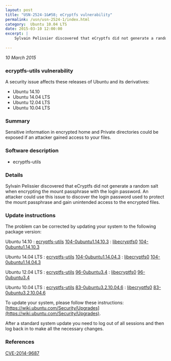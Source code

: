 ```yaml
---
layout: post
title: "USN-2524-1&#58; eCryptfs vulnerability"
permalink: /usn/usn-2524-1/index.html
category:  Ubuntu 10.04 LTS
date: 2015-03-10 12:00:00
excerpt: |
    Sylvain Pelissier discovered that eCryptfs did not generate a random salt when encrypting the mount passphrase with the login password. An attacker could use this issue to discover the login password used to protect the mount passphrase and gain unintended access to the encrypted files. 
    
--- 
```

 
 

*10 March 2015*

### ecryptfs-utils vulnerability

A security issue affects these releases of Ubuntu and its derivatives:

* Ubuntu 14.10
* Ubuntu 14.04 LTS
* Ubuntu 12.04 LTS
* Ubuntu 10.04 LTS

### Summary

Sensitive information in encrypted home and Private directories could be exposed if an attacker gained access to your files.

### Software description

* ecryptfs-utils 

### Details

Sylvain Pelissier discovered that eCryptfs did not generate a random salt when encrypting the mount passphrase with the login password. An attacker could use this issue to discover the login password used to protect the mount passphrase and gain unintended access to the encrypted files. 

### Update instructions

The problem can be corrected by updating your system to the following package version:

Ubuntu 14.10
 : [ecryptfs-utils](https://launchpad.net/ubuntu/+source/ecryptfs-utils) <span> [104-0ubuntu1.14.10.3](https://launchpad.net/ubuntu/+source/ecryptfs-utils/104-0ubuntu1.14.10.3) </span> 
 : [libecryptfs0](https://launchpad.net/ubuntu/+source/ecryptfs-utils) <span> [104-0ubuntu1.14.10.3](https://launchpad.net/ubuntu/+source/ecryptfs-utils/104-0ubuntu1.14.10.3) </span> 

Ubuntu 14.04 LTS
 : [ecryptfs-utils](https://launchpad.net/ubuntu/+source/ecryptfs-utils) <span> [104-0ubuntu1.14.04.3](https://launchpad.net/ubuntu/+source/ecryptfs-utils/104-0ubuntu1.14.04.3) </span> 
 : [libecryptfs0](https://launchpad.net/ubuntu/+source/ecryptfs-utils) <span> [104-0ubuntu1.14.04.3](https://launchpad.net/ubuntu/+source/ecryptfs-utils/104-0ubuntu1.14.04.3) </span> 

Ubuntu 12.04 LTS
 : [ecryptfs-utils](https://launchpad.net/ubuntu/+source/ecryptfs-utils) <span> [96-0ubuntu3.4](https://launchpad.net/ubuntu/+source/ecryptfs-utils/96-0ubuntu3.4) </span> 
 : [libecryptfs0](https://launchpad.net/ubuntu/+source/ecryptfs-utils) <span> [96-0ubuntu3.4](https://launchpad.net/ubuntu/+source/ecryptfs-utils/96-0ubuntu3.4) </span> 

Ubuntu 10.04 LTS
 : [ecryptfs-utils](https://launchpad.net/ubuntu/+source/ecryptfs-utils) <span> [83-0ubuntu3.2.10.04.6](https://launchpad.net/ubuntu/+source/ecryptfs-utils/83-0ubuntu3.2.10.04.6) </span> 
 : [libecryptfs0](https://launchpad.net/ubuntu/+source/ecryptfs-utils) <span> [83-0ubuntu3.2.10.04.6](https://launchpad.net/ubuntu/+source/ecryptfs-utils/83-0ubuntu3.2.10.04.6) </span> 

To update your system, please follow these instructions: [https://wiki.ubuntu.com/Security/Upgrades](https://wiki.ubuntu.com/Security/Upgrades).

After a standard system update you need to log out of all sessions and then log back in to make all the necessary changes. 

### References

 
 [CVE-2014-9687](http://people.ubuntu.com/~ubuntu-security/cve/CVE-2014-9687)
 

